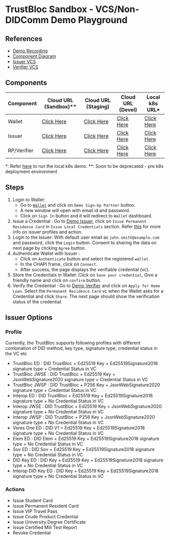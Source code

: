 # TrustBloc Sandbox - VCS/Non-DIDComm Demo Playground


## References
- [Demo Recording](https://www.youtube.com/watch?v=-EJjxzTLstk)
- [Component Diagram](../components/vcs_components.md)
- [Issuer VCS](https://github.com/trustbloc/edge-service/blob/main/docs/vcs/issuer/README.md)
- [Verifier VCS](https://github.com/trustbloc/edge-service/blob/main/docs/vcs/verifier/README.md)

## Components
| Component   | Cloud URL (Sandbox)**                                       | Cloud URL (Staging)                                     | Cloud URL (Devel)                                     | Local k8s URL*                                        |
|-------------|-------------------------------------------------------------|---------------------------------------------------------|-------------------------------------------------------|-------------------------------------------------------|
| Wallet      | [Click Here](https://wallet.sandbox.trustbloc.dev) | [Click Here](https://wallet.stg.trustbloc.dev)      | [Click Here](https://wallet.dev.trustbloc.dev)      | [Click Here](https://wallet.local.trustbloc.dev)      |
| Issuer      | [Click Here](https://demo-issuer.sandbox.trustbloc.dev)     | [Click Here](https://demo-issuer.stg.trustbloc.dev) | [Click Here](https://demo-issuer.dev.trustbloc.dev) | [Click Here](https://demo-issuer.local.trustbloc.dev) |
| RP/Verifier | [Click Here](https://demo-rp.sandbox.trustbloc.dev)   | [Click Here](https://demo-rp.stg.trustbloc.dev)     | [Click Here](https://demo-rp.dev.trustbloc.dev)     | [Click Here](https://demo-rp.local.trustbloc.dev)     |

*: Refer [here](./../../README.md#deployment) to run the local k8s demo.
**: Soon to be deprecated - pre k8s deployment environment

## Steps
1. Login to Wallet:
   - Go to [`Wallet`](#components) and click on `Demo Sign-Up Partner` button.
   - A new window will open with email id and password. 
   - Click on `Sign In` button and it will redirect to `Wallet` dashboard.
1. Issue a Credential : Go to [Demo Issuer](#components), click on  `Issue Permanent Residence Card` in `Issue Local Credentials` 
section. Refer [this](#issuer-options) for more info on issuer profiles and action.
1. Login to the Issuer: With default user email as `john.smith@example.com` and password, click the `Login` button. Consent to 
sharing the data on next page by clicking `Agree` button.
1. Authenticate Wallet with Issuer : 
   - Click on `Authenticate` button and select the registered `wallet`. 
   - In the CHAPI frame,  click on `Connect`. 
   - After success, the page displays the verifiable credential (vc).
1. Store the Credentials in Wallet: Click on `Save your credential`, Give a friendly name and click on `confirm` button.
1. Verify the Credential : Go to [Demo Verifier](#components) and click on `Apply for Home Loan`. Select the `Permanent Residence Card` vc 
when the Wallet asks for a Credential and click `Share`. The next page should show the verification 
status of the credential. 


## Issuer Options
### Profile
Currently, the TrustBloc supports following profiles with different combination of DID method, key type, signature type, credential status in the VC etc
- TrustBloc ED : DID TrustBloc + Ed25519 Key + Ed25519Signature2018 signature type + Credential Status in VC
- TrustBloc JWSE : DID TrustBloc + Ed25519 Key + JsonWebSignature2020 signature type + Credential Status in VC
- TrustBloc JWSP : DID TrustBloc + P256 Key + JsonWebSignature2020 signature type + Credential Status in VC
- Interop ED : DID TrustBloc + Ed25519 Key + Ed25519Signature2018 signature type + No Credential Status in VC
- Interop JWSE : DID TrustBloc + Ed25519 Key + JsonWebSignature2020 signature type + No Credential Status in VC
- Interop JWSP : DID TrustBloc + P256 Key + JsonWebSignature2020 signature type + No Credential Status in VC
- Veres One ED : DID V1 + Ed25519 Key + Ed25519Signature2018 signature type + No Credential Status in VC
- Elem ED : DID Elem + Ed25519 Key + Ed25519Signature2018 signature type + No Credential Status in VC
- Sov ED : DID Sov + Ed25519 Key + Ed25519Signature2018 signature type + No Credential Status in VC
- DID Key ED : DID Key + Ed25519 Key + Ed25519Signature2018 signature type + No Credential Status in VC
- Interop DID Key ED : DID Key + Ed25519 Key + Ed25519Signature2018 signature type + No Credential Status in VC

### Actions
- Issue Student Card
- Issue Permanent Resident Card
- Issue VIP Travel Pass
- Issue Crude Product Credential
- Issue University Degree Certificate
- Issue Certified Mill Test Report
- Revoke Credential

